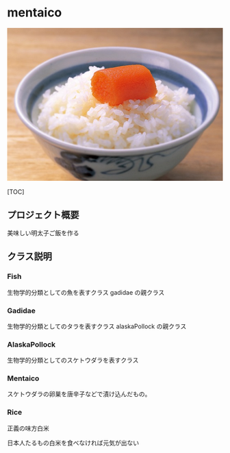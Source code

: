 # mentaico

![明太子ご飯！！！](img/mentaicoRice.jpg)

[TOC]


## プロジェクト概要

美味しい明太子ご飯を作る


## クラス説明

### Fish

生物学的分類としての魚を表すクラス
gadidae の親クラス

### Gadidae

生物学的分類としてのタラを表すクラス
alaskaPollock の親クラス

### AlaskaPollock

生物学的分類としてのスケトウダラを表すクラス

### Mentaico

スケトウダラの卵巣を唐辛子などで漬け込んだもの。

### Rice

正義の味方白米

日本人たるもの白米を食べなければ元気が出ない